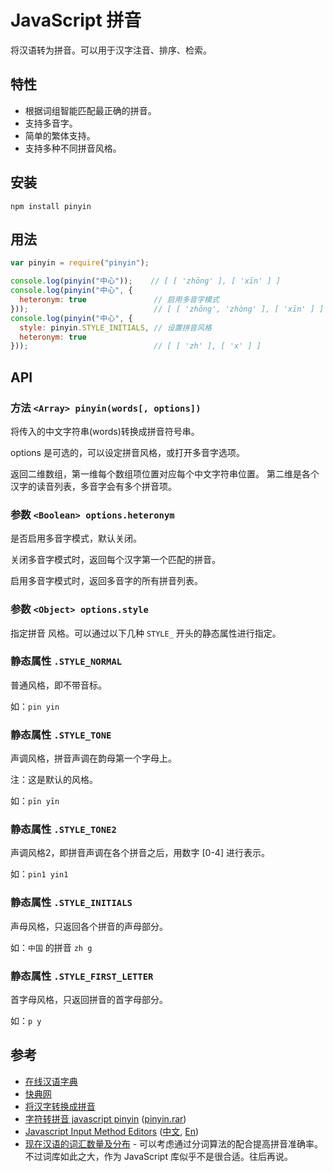 
# JavaScript 拼音

将汉语转为拼音。可以用于汉字注音、排序、检索。

## 特性

* 根据词组智能匹配最正确的拼音。
* 支持多音字。
* 简单的繁体支持。
* 支持多种不同拼音风格。

## 安装

```
npm install pinyin
```

## 用法

```js
var pinyin = require("pinyin");

console.log(pinyin("中心"));    // [ [ 'zhōng' ], [ 'xīn' ] ]
console.log(pinyin("中心", {
  heteronym: true               // 启用多音字模式
}));                            // [ [ 'zhōng', 'zhòng' ], [ 'xīn' ] ]
console.log(pinyin("中心", {
  style: pinyin.STYLE_INITIALS, // 设置拼音风格
  heteronym: true
}));                            // [ [ 'zh' ], [ 'x' ] ]
```

## API

### 方法 `<Array> pinyin(words[, options])`

将传入的中文字符串(words)转换成拼音符号串。

options 是可选的，可以设定拼音风格，或打开多音字选项。

返回二维数组，第一维每个数组项位置对应每个中文字符串位置。
第二维是各个汉字的读音列表，多音字会有多个拼音项。

### 参数 `<Boolean> options.heteronym`

是否启用多音字模式，默认关闭。

关闭多音字模式时，返回每个汉字第一个匹配的拼音。

启用多音字模式时，返回多音字的所有拼音列表。

### 参数 `<Object> options.style`

指定拼音 风格。可以通过以下几种 `STYLE_` 开头的静态属性进行指定。

### 静态属性 `.STYLE_NORMAL`

普通风格，即不带音标。

如：`pin yin`

### 静态属性 `.STYLE_TONE`

声调风格，拼音声调在韵母第一个字母上。

注：这是默认的风格。

如：`pīn yīn`

### 静态属性 `.STYLE_TONE2`

声调风格2，即拼音声调在各个拼音之后，用数字 [0-4] 进行表示。

如：`pin1 yin1`

### 静态属性 `.STYLE_INITIALS`

声母风格，只返回各个拼音的声母部分。

如：`中国` 的拼音 `zh g`

### 静态属性 `.STYLE_FIRST_LETTER`

首字母风格，只返回拼音的首字母部分。

如：`p y`

## 参考

* [在线汉语字典](http://zi.artx.cn/zi/)
* [快典网](http://py.kdd.cc/)
* [将汉字转换成拼音](https://code.google.com/p/chinese-character-2-pinyin/)
* [字符转拼音 javascript pinyin](http://www.cnblogs.com/jinweijie/archive/2008/02/03/1063289.html)
  ([pinyin.rar](http://cid-80b2ed83de3c7c17.skydrive.live.com/self.aspx/Code/pinyin.rar))
* [Javascript Input Method Editors](http://jsime.sourceforge.net/) ([中文](http://leen.name/ime/pinyin.html), [En](http://leen.name/ime/english.html))
* [现在汉语的词汇数量及分布](http://blog.cathayan.org/item/1593) -
  可以考虑通过分词算法的配合提高拼音准确率。不过词库如此之大，作为 JavaScript
  库似乎不是很合适。往后再说。
